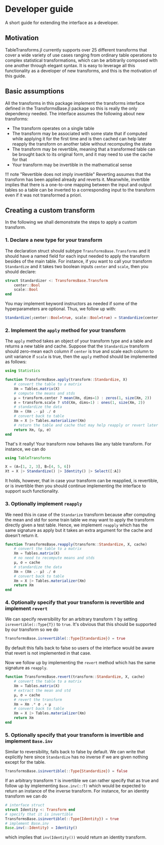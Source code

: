 # Developer guide

A short guide for extending the interface as a developer.

## Motivation

TableTransforms.jl currently supports over 25 different transforms that cover a wide variety of
use cases ranging from ordinary table operations to complex statistical transformations, which
can be arbitrarily composed with one another through elegant syntax. It is easy to leverage all
this functionality as a developer of new transforms, and this is the motivation of this guide.

##  Basic assumptions

All the transforms in this package implement the transforms interface defined in the TransformsBase.jl
package so this is really the only dependency needed. The interface assumes the following about new transforms:

- The transform operates on a single table
- The transform may be associated with some state that if computed while applying it for the first time and is then cached can help later reapply the transform on another table without recomputing the state
- The transform may be revertible, meaning that a transformed table can be brought back to its original form, and it may need to use the cache for that
- Your transform may be invertible in the mathematical sense

!!! note "Revertible does not imply invertible"
    Reverting assumes that the transform has been applied already and reverts it. Meanwhile, invertible implies that there is a one-to-one mapping between the input and output tables so a table can be inverted to a corresponding input to the transform even if it was not transformed a priori.

## Creating a custom transform
In the following we shall demonstrate the steps to apply a custom transform. 

### 1. Declare a new type for your transform
The declaration struct should subtype `TransformsBase.Transforms` and it should have a named field for each input needed to apply the transform besides of the main table. For instance, if you want to call your transform `Standardize` and it takes two boolean inputs `center` and `scale`, then you should declare:

```julia
struct Standardizer <: TransformsBase.Transform
    center::Bool
    scale::Bool
end
```
You may implement keyword instructors as needed if some of the hyperparameters are optional. Thus, we follow up with:
```julia
Standardize(;center::Bool=true, scale::Bool=true) = Standardize(center, scale)
```

### 2. Implement the `apply` method for your transform
The `apply` method takes an object of your transform type and a table and returns a new table and cache. Suppose that the `Standardize` transform should zero-mean each column if `center` is true and scale each column to unit variance if `scale` is true, then the `apply` method should be implemented as follows:

```julia
using Statistics

function TransformsBase.apply(transform::Standardize, X)
    # convert the table to a matrix
    Xm = Tables.matrix(X)
    # compute the means and stds
    μ = transform.center ? mean(Xm, dims=1) : zeros(1, size(Xm, 2))
    σ = transform.scale ? std(Xm, dims=1) : ones(1, size(Xm, 2))
    # standardize the data
    Xm = (Xm .- μ) ./ σ
    # convert back to table
    Xm = X |> Tables.materializer(Xm)
    # return the table and cache that may help reapply or revert later
    return Xm, (μ, σ)
end
```

That's it really! Your transform now behaves like any table transform. For instance, we can do

```julia
using TableTransforms

X = (A=[1, 2, 3], B=[4, 5, 6])
Xt = X |> Standardize() |> Identity() |> Select([:A])
```

It holds, however, that in case your transform can be reapplied, is revertible, or is invertible then you should continue implementing the interface to support such functionality.

### 3. Optionally implement `reapply`
We need this in case of the `Standarize` transform because after computing the mean and std for some train table we may want to apply the transform directly given a test table. Hence, we implement `reapply` which has the same signature as apply but it takes an extra argument for the cache and doesn't return it.

```julia
function TransformsBase.reapply(transform::Standardize, X, cache)
    # convert the table to a matrix
    Xm = Tables.matrix(X)
    # no need to recompute means and stds
    μ, σ = cache
    # standardize the data
    Xm = (Xm .- μ) ./ σ
    # convert back to table
    Xm = X |> Tables.materializer(Xm)
    return Xm
end
```


### 4. Optionally specify that your transform is revertible and implement `revert`

We can specify reversibility for an arbitrary transform `T` by setting `isrevertible(::Type{T})` to `true`. It's obvious that this should be supported by our transform so we do

```julia
TransformsBase.isrevertible(::Type{Standardize}) = true
```
By default this falls back to false so users of the interface would be aware that revert is not implemented in that case.

Now we follow up by implementing the `revert` method which has the same signature as `reapply`.

```julia
function TransformsBase.revert(transform::Standardize, X, cache)
    # convert the table to a matrix
    Xm = Tables.matrix(X)
    # extract the mean and std
    μ, σ = cache
    # revert the transform
    Xm = Xm .* σ .+ μ
    # convert back to table
    Xm = X |> Tables.materializer(Xm)
    return Xm
end
```

### 5. Optionally specify that your transform is invertible and implement `Base.inv`
Similar to reversibility, falls back to false by default. We can write that explicitly here since `Standardize` has no inverse if we are given nothing except for the table.

```julia
TransformsBase.isinvertible(::Type{Standardize}) = false
```

If an arbitrary transform `T` is invertible we can rather specify that as true and follow up by implementing `Base.inv(::T)` which would be expected to return an instance of the inverse transform. For instance, for an identity transform we can do
```julia
# interface struct
struct Identity <: Transform end
# specify that it is invertible
TransformsBase.isinvertible(::Type{Identity}) = true
# implement Base.inv
Base.inv(::Identity) = Identity()
```
which implies that `inv(Identity())` would return an identity transform.
